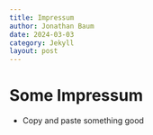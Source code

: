 ```yaml
---
title: Impressum
author: Jonathan Baum
date: 2024-03-03
category: Jekyll
layout: post
---
```


# Some Impressum

- Copy and paste something good
